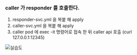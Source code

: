 ### caller 가 responder 를 호출한다.   

1. responder-svc.yml 을 복붙 해 apply
2. caller-svc.yml 을 복붙 해 apply
3. caller pod 에 exec -it 명령어로 접속 한 뒤 caller api 호출 (curl 127.0.0.1:12345)


![실습도](./실습도식.png)
